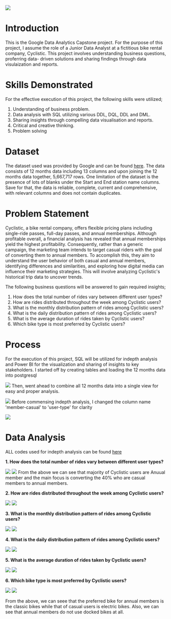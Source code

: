 ![](image100.jpg)
# Introduction
This is the Google Data Analytics Capstone project. For the purpose of this project, I assume the role of a Junior Data Analyst at a fictitious bike rental company, Cyclistic. This project involves understanding business questions, proferring data- driven solutions and sharing findings through data visulaization and reports. 

# Skills Demonstrated
For the effective execution of this project, the following skills were utilized;
1. Understanding of business problem.
2. Data analysis with SQL utilizing various DDL, DQL, DDL and DML.
3. Sharing insights through compelling data visualisation and reports.
4. Critical and creative thinking.
5. Problem solving

# Dataset
The dataset used was provided by Google and can be found [here](https://divvy-tripdata.s3.amazonaws.com/index.html). The data consists of 12 months data including 13 columns and upon joining the 12 months data together, 5,667,717 rows. One limitation of the dataset is the presence of lots of blanks under the Start and End station name columns. Save for that, the data is reliable, complete, current and comprehensive, with relevant columns and does not contain duplicates.

# Problem Statement
Cyclistic, a bike rental company, offers flexible pricing plans including single-ride passes, full-day passes, and annual memberships. Although profitable overall, a financial analysis has revealed that annual memberships yield the highest profitability. Consequently, rather than a generic campaign, the marketing team intends to target casual riders with the goal of converting them to annual members. To accomplish this, they aim to understand the user behavior of both casual and annual members, identifying differences and similarities, and exploring how digital media can influence their marketing strategies. This will involve analyzing Cyclistic's historical trip data to uncover trends.

The following business questions will be answered to gain required insights;

1. How does the total number of rides vary between different user types?
2. How are rides distributed throughout the week among Cyclistic users?
3. What is the monthly distribution pattern of rides among Cyclistic users?
4. What is the daily distribution pattern of rides among Cyclistic users?
5. What is the average duration of rides taken by Cyclistic users?
6.  Which bike type is most preferred by Cyclistic users?

# Process
For the execution of this project, SQL will be utilized for indepth analysis and Power BI for the visualization and sharing of insights to key stakeholders. I started off by creating tables and loading the 12 months data into postgresql

![](gda1.PNG)
Then, went ahead to combine all 12 months data into a single view for easy and proper analysis.

![](gda2.PNG)
Before commensing indepth analysis, I changed the column name 'member-casual' to 'user-type' for clarity

![](gda3.PNG)

# Data Analysis
ALL codes used for indepth analysis can be found [here](GDA_cyclystic_capstone_project)

**1. How does the total number of rides vary between different user types?**
   
![](gda4.PNG)   ![](gda4.1.PNG)
From the above we can see that majority of Cyclistic users are Anuual member and the main focus is converting the 40% who are casual members to annual members.

**2. How are rides distributed throughout the week among Cyclistic users?**
   
![](gda5.PNG)   ![](gda5.1.PNG)

**3. What is the monthly distribution pattern of rides among Cyclistic users?**
   
![](gda6.PNG)   ![](gda6.1.PNG)

**4. What is the daily distribution pattern of rides among Cyclistic users?**
   
![](gda7.PNG)   ![](gda7.1.PNG)

**5. What is the average duration of rides taken by Cyclistic users?**
   
![](gda8.PNG)   ![](gda8.1.PNG)

**6. Which bike type is most preferred by Cyclistic users?**
    
![](gda9.PNG)   ![](gda9.1.PNG)

From the above, we can seee that the preferred bike for annual members is the classic bikes while that of casual users is electric bikes. Also, we can see that annual members do not use docked bikes at all.





